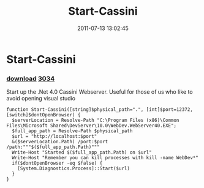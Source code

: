 ﻿---
pid:            2789
parent:         0
children:       3034
poster:         George Mauer
title:          Start-Cassini
date:           2011-07-13 13:02:45
description:    Start up the .Net 4.0 Cassini Webserver. Useful for those of us who like to avoid opening visual studio 
format:         posh
---

# Start-Cassini

### [download](2789.ps1)  [3034](3034.md)

Start up the .Net 4.0 Cassini Webserver. Useful for those of us who like to avoid opening visual studio 

```posh
function Start-Cassini([string]$physical_path=".", [int]$port=12372, [switch]$dontOpenBrowser) {
  $serverLocation = Resolve-Path "C:\Program Files (x86)\Common Files\Microsoft Shared\DevServer\10.0\WebDev.WebServer40.EXE";
  $full_app_path = Resolve-Path $physical_path
  $url = "http://localhost:$port"
  &($serverLocation.Path) /port:$port /path:"""$($full_app_path.Path)"""
  Write-Host "Started $($full_app_path.Path) on $url"
  Write-Host "Remember you can kill processes with kill -name WebDev*"
  if($dontOpenBrowser -eq $false) {
    [System.Diagnostics.Process]::Start($url)
  }
}

```
